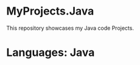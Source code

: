 # MyProjects.Java
<p> This repository showcases my Java code Projects.</p>

<h1> Languages:<b> Java </b> </h1>
